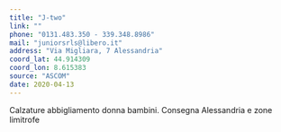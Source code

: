 ```yaml
---
title: "J-two"
link: ""
phone: "0131.483.350 - 339.348.8986"
mail: "juniorsrls@libero.it"
address: "Via Migliara, 7 Alessandria"
coord_lat: 44.914309
coord_lon: 8.615383
source: "ASCOM"
date: 2020-04-13
---
```


Calzature abbigliamento donna bambini. Consegna Alessandria e zone limitrofe